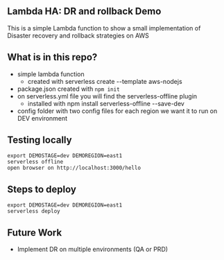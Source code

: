 ## Lambda HA: DR and rollback Demo

This is a simple Lambda function to show a small implementation of Disaster recovery and rollback strategies on AWS

## What is in this repo?
- simple lambda function
    - created with serverless create --template aws-nodejs
- package.json created with ```npm init```
- on serverless.yml file you will find the serverless-offline plugin
    - installed with npm install serverless-offline --save-dev
- config folder with two config files for each region we want it to run on DEV environment

## Testing locally
```
export DEMOSTAGE=dev DEMOREGION=east1
serverless offline
open browser on http://localhost:3000/hello
```


## Steps to deploy
```
export DEMOSTAGE=dev DEMOREGION=east1
serverless deploy 
```


## Future Work
- Implement DR on multiple environments (QA or PRD)